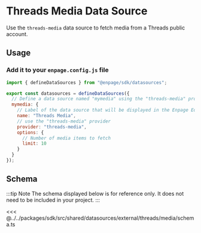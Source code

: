 # Threads Media Data Source

Use the `threads-media` data source to fetch media from a Threads public account.


## Usage

### Add it to your `enpage.config.js` file

```javascript
import { defineDataSources } from "@enpage/sdk/datasources";

export const datasources = defineDataSources({
  // Define a data source named "mymedia" using the "threads-media" provider
  mymedia: {
    // Label of the data source that will be displayed in the Enpage Editor
    name: "Threads Media",
    // use the "threads-media" provider
    provider: "threads-media",
    options: {
      // Number of media items to fetch
      limit: 10
    }
  }
});
```


## Schema

:::tip Note
The schema displayed below is for reference only. It does not need to be included in your project.
:::

<<< @../../packages/sdk/src/shared/datasources/external/threads/media/schema.ts
